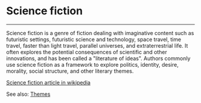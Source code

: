 # Science fiction

---

Science fiction is a genre of fiction dealing with imaginative content such as futuristic settings, futuristic science and technology, space travel, time travel, faster than light travel, parallel universes, and extraterrestrial life. It often explores the potential consequences of scientific and other innovations, and has been called a "literature of ideas". Authors commonly use science fiction as a framework to explore politics, identity, desire, morality, social structure, and other literary themes.

[Science fiction article in wikipedia](https://en.wikipedia.org/wiki/Science_fiction)

See also: [Themes](themes.md)
